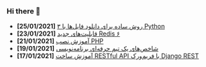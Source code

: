 ### Hi there 👋

<!-- posts -->
* **[25/01/2021]** [۳ روش ساده برای دانلود فایل‌ها با Python](https://liara.ir/blog/%db%b3-%d8%b1%d9%88%d8%b4-%d8%b3%d8%a7%d8%af%d9%87-%d8%a8%d8%b1%d8%a7%db%8c-%d8%af%d8%a7%d9%86%d9%84%d9%88%d8%af-%d9%81%d8%a7%db%8c%d9%84%e2%80%8c%d9%87%d8%a7-%d8%a8%d8%a7-python/ "۳ روش ساده برای دانلود فایل‌ها با Python")
* **[23/01/2021]** [قابلیت‌های جدید Redis ۶](https://liara.ir/blog/%d9%82%d8%a7%d8%a8%d9%84%db%8c%d8%aa%e2%80%8c%d9%87%d8%a7%db%8c-%d8%ac%d8%af%db%8c%d8%af-redis-%db%b6/ "قابلیت‌های جدید Redis ۶")
* **[21/01/2021]** [آموزش نصب PHP](https://liara.ir/blog/%d8%a2%d9%85%d9%88%d8%b2%d8%b4-%d9%86%d8%b5%d8%a8-php/ "آموزش نصب PHP")
* **[19/01/2021]** [شاخص‌های یک تیم حرفه‌ای برنامه‌نویسی](https://liara.ir/blog/%d8%b4%d8%a7%d8%ae%d8%b5%e2%80%8c%d9%87%d8%a7%db%8c-%db%8c%da%a9-%d8%aa%db%8c%d9%85-%d8%ad%d8%b1%d9%81%d9%87%e2%80%8c%d8%a7%db%8c-%d8%a8%d8%b1%d9%86%d8%a7%d9%85%d9%87%e2%80%8c%d9%86%d9%88%db%8c%d8%b3/ "شاخص‌های یک تیم حرفه‌ای برنامه‌نویسی")
* **[17/01/2021]** [آموزش ساخت RESTful API با فریم‌ورک Django REST](https://liara.ir/blog/%d8%a2%d9%85%d9%88%d8%b2%d8%b4-%d8%b3%d8%a7%d8%ae%d8%aa-restful-api-%d8%a8%d8%a7-%d9%81%d8%b1%db%8c%d9%85%e2%80%8c%d9%88%d8%b1%da%a9-django-rest/ "آموزش ساخت RESTful API با فریم‌ورک Django REST")<!-- /posts -->
